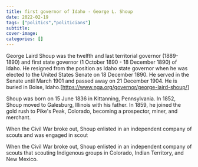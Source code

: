 ```yaml
---
title: first governor of Idaho - George L. Shoup
date: 2022-02-19
tags: ["politics","politicians"]
subtitle: 
cover-image: 
categories: []
---
```


George Laird Shoup was the twelfth and last territorial governor (1889-1890) and first state governor (1 October 1890 - 18 December 1890) of Idaho. He resigned from the position as Idaho state governor when he was elected to the United States Senate on 18 December 1890. He served in the Senate until March 1901 and passed away on 21 December 1904. He is buried in Boise, Idaho.[https://www.nga.org/governor/george-laird-shoup/] 

Shoup was born on 15 June 1836 in Kittanning, Pennsylvania. In 1852, Shoup moved to Galesburg, Illinois with his father. In 1859, he joined the gold rush to Pike's Peak, Colorado, becoming a prospector, miner, and merchant. 

When the Civil War broke out, Shoup enlisted in an independent company of scouts and was engaged in scout

When the Civil War broke out, Shoup enlisted in an independent company of scouts that scouting Indigenous groups in Colorado, Indian Territory, and New Mexico. 